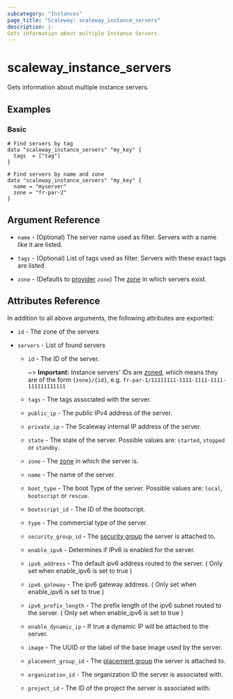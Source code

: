 ```yaml
---
subcategory: "Instances"
page_title: "Scaleway: scaleway_instance_servers"
description: |-
Gets information about multiple Instance Servers.
---
```


# scaleway_instance_servers

Gets information about multiple instance servers.

## Examples

### Basic

```hcl
# Find servers by tag
data "scaleway_instance_servers" "my_key" {
  tags  = ["tag"]
}

# Find servers by name and zone
data "scaleway_instance_servers" "my_key" {
  name = "myserver"
  zone = "fr-par-2"
}
```

## Argument Reference

- `name` - (Optional) The server name used as filter. Servers with a name like it are listed.

- `tags` - (Optional) List of tags used as filter. Servers with these exact tags are listed.

- `zone` - (Defaults to [provider](../index.md#zone) `zone`) The [zone](../guides/regions_and_zones.md#zones) in which servers exist.

## Attributes Reference

In addition to all above arguments, the following attributes are exported:

- `id` - The zone of the servers

- `servers` - List of found servers
    - `id` - The ID of the server.

        ~> **Important:** Instance servers' IDs are [zoned](../guides/regions_and_zones.md#resource-ids), which means they are of the form `{zone}/{id}`, e.g. `fr-par-1/11111111-1111-1111-1111-111111111111`

    - `tags` - The tags associated with the server.
    - `public_ip` - The public IPv4 address of the server.
    - `private_ip` - The Scaleway internal IP address of the server.
    - `state` - The state of the server. Possible values are: `started`, `stopped` or `standby`.
    - `zone` - The [zone](../guides/regions_and_zones.md#zones) in which the server is.
    - `name` - The name of the server.
    - `boot_type` - The boot Type of the server. Possible values are: `local`, `bootscript` or `rescue`.
    - `bootscript_id` - The ID of the bootscript.
    - `type` - The commercial type of the server.
    - `security_group_id` - The [security group](https://developers.scaleway.com/en/products/instance/api/#security-groups-8d7f89) the server is attached to.
    - `enable_ipv6` - Determines if IPv6 is enabled for the server.
    - `ipv6_address` - The default ipv6 address routed to the server. ( Only set when enable_ipv6 is set to true )
    - `ipv6_gateway` - The ipv6 gateway address. ( Only set when enable_ipv6 is set to true )
    - `ipv6_prefix_length` - The prefix length of the ipv6 subnet routed to the server. ( Only set when enable_ipv6 is set to true )
    - `enable_dynamic_ip` - If true a dynamic IP will be attached to the server.
    - `image` - The UUID or the label of the base image used by the server.
    - `placement_group_id` - The [placement group](https://developers.scaleway.com/en/products/instance/api/#placement-groups-d8f653) the server is attached to.
    - `organization_id` - The organization ID the server is associated with.
    - `project_id` - The ID of the project the server is associated with.
  

